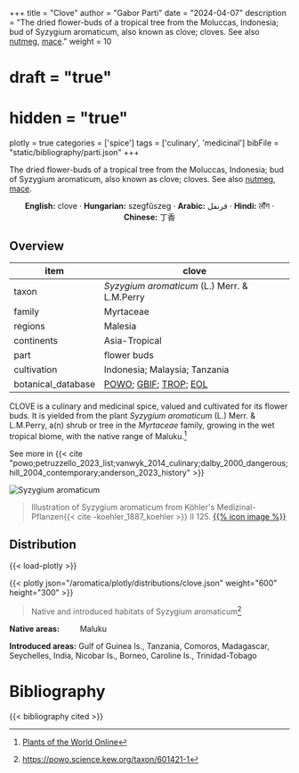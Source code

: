 +++
title = "Clove"
author = "Gabor Parti"
date = "2024-04-07"
description = "The dried flower-buds of a tropical tree from the Moluccas, Indonesia; bud of Syzygium aromaticum, also known as clove; cloves. See also [nutmeg](../items/nutmeg), [mace](../items/mace)."
weight = 10
# draft = "true"
# hidden = "true"
plotly = true
categories = ['spice']
tags = ['culinary', 'medicinal']
bibFile = "static/bibliography/parti.json"
+++

The dried flower-buds of a tropical tree from the Moluccas, Indonesia; bud of Syzygium aromaticum, also known as clove; cloves. See also [nutmeg](../items/nutmeg), [mace](../items/mace).

 [<i class="fab fa-wikipedia-w"></i>](https://en.wikipedia.org/wiki/Clove)<center>

**English:** clove · **Hungarian:** szegfűszeg · **Arabic:** <span class="arabic-text" dir="rtl">قرنفل</span> · **Hindi:** <span class="devanagari-text">लौंग</span> · **Chinese:** <span class="traditional-chinese-text">丁香</span>

</center>

## Overview

|       item       |                                                                                       clove                                                                                       |
|------------------|-----------------------------------------------------------------------------------------------------------------------------------------------------------------------------------|
|       taxon      |                                                                    *Syzygium aromaticum* (L.) Merr. & L.M.Perry                                                                   |
|      family      |                                                                                     Myrtaceae                                                                                     |
|      regions     |                                                                                      Malesia                                                                                      |
|    continents    |                                                                                   Asia-Tropical                                                                                   |
|       part       |                                                                                    flower buds                                                                                    |
|    cultivation   |                                                                           Indonesia; Malaysia; Tanzania                                                                           |
|botanical_database|[POWO](https://powo.science.kew.org/taxon/601421-1); [GBIF](https://www.gbif.org/species/3183002); [TROP](https://tropicos.org/name/22102278); [EOL](https://eol.org/pages/2508665)|

CLOVE is a culinary and medicinal spice, valued and cultivated for its flower buds. It is yielded from the plant *Syzygium aromaticum* (L.) Merr. & L.M.Perry, a(n) shrub or tree in the *Myrtaceae* family, growing in the wet tropical biome, with the native range of Maluku.[^powo_clove]

[^powo_clove]: [Plants of the World Online](https://powo.science.kew.org)

 See more in  {{< cite "powo;petruzzello_2023_list;vanwyk_2014_culinary;dalby_2000_dangerous;hill_2004_contemporary;anderson_2023_history" >}}

![Syzygium aromaticum](/images/illustrations/clove.png?width=40rem "Illustration of Syzygium aromaticum from Köhler's Medizinal-Pflanzen")

>Illustration of Syzygium aromaticum from Köhler's Medizinal-Pflanzen{{< cite -koehler_1887_koehler >}} II 125. [{{% icon image %}}](https://www.biodiversitylibrary.org/item/10837#page/595/mode/1up)

## Distribution

{{< load-plotly >}}

{{< plotly json="/aromatica/plotly/distributions/clove.json" weight="600" height="300" >}}

>Native and introduced habitats of Syzygium aromaticum[^powo]

[^powo]: https://powo.science.kew.org/taxon/601421-1

<p style="text-align:left;">

**Native areas:** &ensp; &ensp; &ensp; Maluku

**Introduced areas:** Gulf of Guinea Is., Tanzania, Comoros, Madagascar, Seychelles, India, Nicobar Is., Borneo, Caroline Is., Trinidad-Tobago

</p>



# Bibliography

{{< bibliography cited >}}

